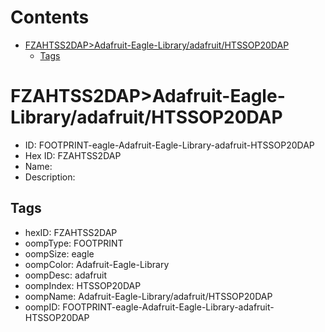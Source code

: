 



Contents
========

* [FZAHTSS2DAP>Adafruit-Eagle-Library/adafruit/HTSSOP20DAP](#fzahtss2dapadafruit-eagle-libraryadafruithtssop20dap)
	* [Tags](#tags)

# FZAHTSS2DAP>Adafruit-Eagle-Library/adafruit/HTSSOP20DAP

- ID: FOOTPRINT-eagle-Adafruit-Eagle-Library-adafruit-HTSSOP20DAP
- Hex ID: FZAHTSS2DAP
- Name: 
- Description: 

## Tags

- hexID: FZAHTSS2DAP
- oompType: FOOTPRINT
- oompSize: eagle
- oompColor: Adafruit-Eagle-Library
- oompDesc: adafruit
- oompIndex: HTSSOP20DAP
- oompName: Adafruit-Eagle-Library/adafruit/HTSSOP20DAP
- oompID: FOOTPRINT-eagle-Adafruit-Eagle-Library-adafruit-HTSSOP20DAP
